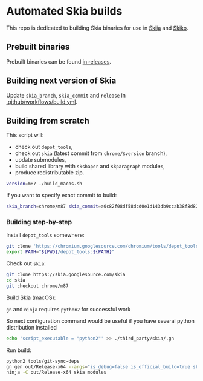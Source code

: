 # Automated Skia builds

This repo is dedicated to building Skia binaries for use in [Skija](https://github.com/JetBrains/skija) and [Skiko](https://github.com/JetBrains/skija).

## Prebuilt binaries

Prebuilt binaries can be found [in releases](https://github.com/JetBrains/skia-build/releases).

## Building next version of Skia

Update `skia_branch`, `skia_commit` and `release` in [.github/workflows/build.yml](https://github.com/JetBrains/skia-build/blob/master/.github/workflows/build.yml).

## Building from scratch

This script will:

- check out `depot_tools`,
- check out `skia` (latest commit from `chrome/$version` branch),
- update submodules,
- build shared library with `skshaper` and `skparagraph` modules,
- produce redistributable zip.

```sh
version=m87 ./build_macos.sh
```

If you want to specify exact commit to build:

```sh
skia_branch=chrome/m87 skia_commit=a0c82f08df58dcd0e1d143db9ccab38f8d823b95 release=m87-a0c82f0 ./build_macos.sh
```

### Building step-by-step

Install `depot_tools` somewhere:

```sh
git clone 'https://chromium.googlesource.com/chromium/tools/depot_tools.git'
export PATH="${PWD}/depot_tools:${PATH}"
```

Check out `skia`:

```sh
git clone https://skia.googlesource.com/skia
cd skia
git checkout chrome/m87
```

Build Skia (macOS):

`gn` and `ninja` requires `python2` for successful work 

So next configuration command would be useful if you have several python distribution installed

```sh
echo 'script_executable = "python2"' >> ./third_party/skia/.gn
```

Run build:

```sh
python2 tools/git-sync-deps
gn gen out/Release-x64 --args="is_debug=false is_official_build=true skia_use_system_expat=false skia_use_system_icu=false skia_use_system_libjpeg_turbo=false skia_use_system_libpng=false skia_use_system_libwebp=false skia_use_system_zlib=false skia_use_sfntly=false skia_use_freetype=true skia_use_harfbuzz=true skia_pdf_subset_harfbuzz=true skia_use_system_freetype2=false skia_use_system_harfbuzz=false target_cpu=\"x64\" extra_cflags=[\"-stdlib=libc++\", \"-mmacosx-version-min=10.9\"] extra_cflags_cc=[\"-frtti\"]"
ninja -C out/Release-x64 skia modules
```